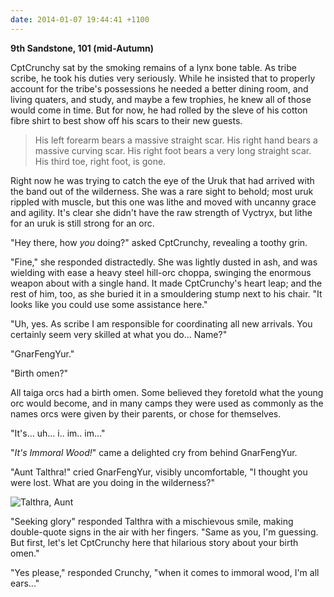 ```yaml
---
date: 2014-01-07 19:44:41 +1100
---
```


**9th Sandstone, 101 (mid-Autumn)**

CptCrunchy sat by the smoking remains of a lynx bone table. As tribe scribe, he took his duties very seriously. While he insisted that to properly account for the tribe's possessions he needed a better dining room, and living quaters, and study, and maybe a few trophies, he knew all of those would come in time. But for now, he had rolled by the sleve of his cotton fibre shirt to best show off his scars to their new guests.

> His left forearm bears a massive straight scar.  His right hand bears a massive
> curving scar.  His right foot bears a very long straight scar. His third toe,
> right foot, is gone.

<!--more-->

Right now he was trying to catch the eye of the Uruk that had arrived with the band out of the wilderness. She was a rare sight to behold; most uruk rippled with muscle, but this one was lithe and moved with uncanny grace and agility. It's clear she didn't have the raw strength of Vyctryx, but lithe for an uruk is still strong for an orc.

"Hey there, how *you* doing?" asked CptCrunchy, revealing a toothy grin.

"Fine," she responded distractedly. She was lightly dusted in ash, and was wielding with ease a heavy steel hill-orc choppa, swinging the enormous weapon about with a single hand. It made CptCrunchy's heart leap; and the rest of him, too, as she buried it in a smouldering stump next to his chair. "It looks like you could use some assistance here."

"Uh, yes. As scribe I am responsible for coordinating all new arrivals. You certainly seem very skilled at what you do... Name?"

"GnarFengYur."

"Birth omen?"

All taiga orcs had a birth omen. Some believed they foretold what the young orc would become, and in many camps they were used as commonly as the names orcs were given by their parents, or chose for themselves.

"It's... uh... i.. im.. im..."

"*It's Immoral Wood!*" came a delighted cry from behind GnarFengYur.

"Aunt Talthra!" cried GnarFengYur, visibly uncomfortable, "I thought you were lost. What are you doing in the wilderness?"

![Talthra, Aunt](http://i.imgur.com/8Vd0iOq.png)

"Seeking glory" responded Talthra with a mischievous smile, making double-quote signs in the air with her fingers. "Same as you, I'm guessing. But first, let's let CptCrunchy here that hilarious story about your birth omen."

"Yes please," responded Crunchy, "when it comes to immoral wood, I'm all ears..."
